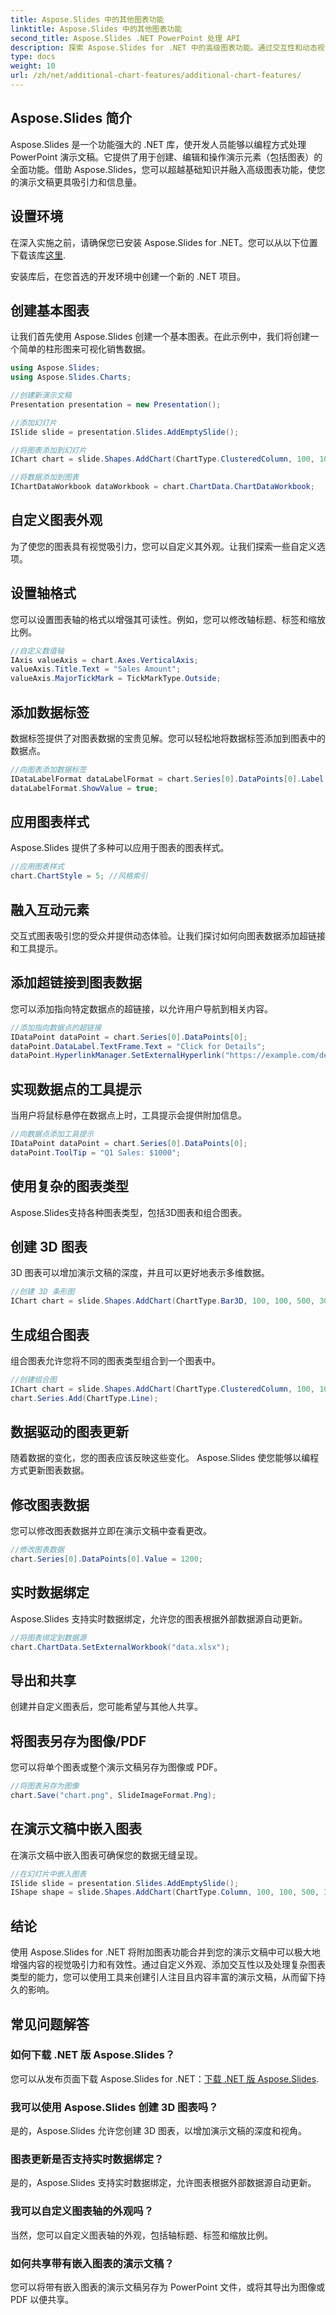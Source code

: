 ```yaml
---
title: Aspose.Slides 中的其他图表功能
linktitle: Aspose.Slides 中的其他图表功能
second_title: Aspose.Slides .NET PowerPoint 处理 API
description: 探索 Aspose.Slides for .NET 中的高级图表功能。通过交互性和动态视觉效果增强演示。
type: docs
weight: 10
url: /zh/net/additional-chart-features/additional-chart-features/
---
```


## Aspose.Slides 简介

Aspose.Slides 是一个功能强大的 .NET 库，使开发人员能够以编程方式处理 PowerPoint 演示文稿。它提供了用于创建、编辑和操作演示元素（包括图表）的全面功能。借助 Aspose.Slides，您可以超越基础知识并融入高级图表功能，使您的演示文稿更具吸引力和信息量。

## 设置环境

在深入实施之前，请确保您已安装 Aspose.Slides for .NET。您可以从以下位置下载该库[这里](https://releases.aspose.com/slides/net).

安装库后，在您首选的开发环境中创建一个新的 .NET 项目。

## 创建基本图表

让我们首先使用 Aspose.Slides 创建一个基本图表。在此示例中，我们将创建一个简单的柱形图来可视化销售数据。

```csharp
using Aspose.Slides;
using Aspose.Slides.Charts;

//创建新演示文稿
Presentation presentation = new Presentation();

//添加幻灯片
ISlide slide = presentation.Slides.AddEmptySlide();

//将图表添加到幻灯片
IChart chart = slide.Shapes.AddChart(ChartType.ClusteredColumn, 100, 100, 500, 300);

//将数据添加到图表
IChartDataWorkbook dataWorkbook = chart.ChartData.ChartDataWorkbook;
```

## 自定义图表外观

为了使您的图表具有视觉吸引力，您可以自定义其外观。让我们探索一些自定义选项。

## 设置轴格式

您可以设置图表轴的格式以增强其可读性。例如，您可以修改轴标题、标签和缩放比例。

```csharp
//自定义数值轴
IAxis valueAxis = chart.Axes.VerticalAxis;
valueAxis.Title.Text = "Sales Amount";
valueAxis.MajorTickMark = TickMarkType.Outside;
```

## 添加数据标签

数据标签提供了对图表数据的宝贵见解。您可以轻松地将数据标签添加到图表中的数据点。

```csharp
//向图表添加数据标签
IDataLabelFormat dataLabelFormat = chart.Series[0].DataPoints[0].Label.TextFormat;
dataLabelFormat.ShowValue = true;
```

## 应用图表样式

Aspose.Slides 提供了多种可以应用于图表的图表样式。

```csharp
//应用图表样式
chart.ChartStyle = 5; //风格索引
```

## 融入互动元素

交互式图表吸引您的受众并提供动态体验。让我们探讨如何向图表数据添加超链接和工具提示。

## 添加超链接到图表数据

您可以添加指向特定数据点的超链接，以允许用户导航到相关内容。

```csharp
//添加指向数据点的超链接
IDataPoint dataPoint = chart.Series[0].DataPoints[0];
dataPoint.DataLabel.TextFrame.Text = "Click for Details";
dataPoint.HyperlinkManager.SetExternalHyperlink("https://example.com/details");
```

## 实现数据点的工具提示

当用户将鼠标悬停在数据点上时，工具提示会提供附加信息。

```csharp
//向数据点添加工具提示
IDataPoint dataPoint = chart.Series[0].DataPoints[0];
dataPoint.ToolTip = "Q1 Sales: $1000";
```

## 使用复杂的图表类型

Aspose.Slides支持各种图表类型，包括3D图表和组合图表。

## 创建 3D 图表

3D 图表可以增加演示文稿的深度，并且可以更好地表示多维数据。

```csharp
//创建 3D 条形图
IChart chart = slide.Shapes.AddChart(ChartType.Bar3D, 100, 100, 500, 300);
```

## 生成组合图表

组合图表允许您将不同的图表类型组合到一个图表中。

```csharp
//创建组合图
IChart chart = slide.Shapes.AddChart(ChartType.ClusteredColumn, 100, 100, 500, 300);
chart.Series.Add(ChartType.Line);
```

## 数据驱动的图表更新

随着数据的变化，您的图表应该反映这些变化。 Aspose.Slides 使您能够以编程方式更新图表数据。

## 修改图表数据

您可以修改图表数据并立即在演示文稿中查看更改。

```csharp
//修改图表数据
chart.Series[0].DataPoints[0].Value = 1200;
```

## 实时数据绑定

Aspose.Slides 支持实时数据绑定，允许您的图表根据外部数据源自动更新。

```csharp
//将图表绑定到数据源
chart.ChartData.SetExternalWorkbook("data.xlsx");
```

## 导出和共享

创建并自定义图表后，您可能希望与其他人共享。

## 将图表另存为图像/PDF

您可以将单个图表或整个演示文稿另存为图像或 PDF。

```csharp
//将图表另存为图像
chart.Save("chart.png", SlideImageFormat.Png);
```

## 在演示文稿中嵌入图表

在演示文稿中嵌入图表可确保您的数据无缝呈现。

```csharp
//在幻灯片中嵌入图表
ISlide slide = presentation.Slides.AddEmptySlide();
IShape shape = slide.Shapes.AddChart(ChartType.Column, 100, 100, 500, 300);
```

## 结论

使用 Aspose.Slides for .NET 将附加图表功能合并到您的演示文稿中可以极大地增强内容的视觉吸引力和有效性。通过自定义外观、添加交互性以及处理复杂图表类型的能力，您可以使用工具来创建引人注目且内容丰富的演示文稿，从而留下持久的影响。

## 常见问题解答

### 如何下载 .NET 版 Aspose.Slides？

您可以从发布页面下载 Aspose.Slides for .NET：[下载 .NET 版 Aspose.Slides](https://releases.aspose.com/slides/net).

### 我可以使用 Aspose.Slides 创建 3D 图表吗？

是的，Aspose.Slides 允许您创建 3D 图表，以增加演示文稿的深度和视角。

### 图表更新是否支持实时数据绑定？

是的，Aspose.Slides 支持实时数据绑定，允许图表根据外部数据源自动更新。

### 我可以自定义图表轴的外观吗？

当然，您可以自定义图表轴的外观，包括轴标题、标签和缩放比例。

### 如何共享带有嵌入图表的演示文稿？

您可以将带有嵌入图表的演示文稿另存为 PowerPoint 文件，或将其导出为图像或 PDF 以便共享。